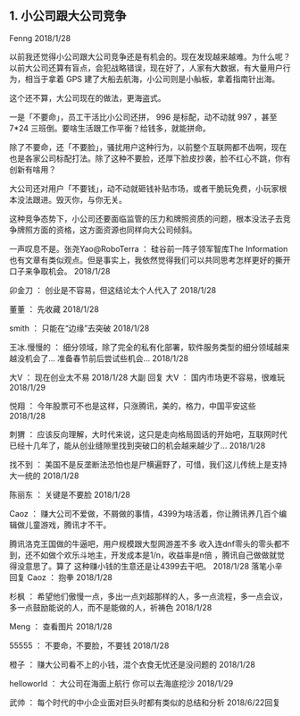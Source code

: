 ## 1. 小公司跟大公司竞争
Fenng
2018/1/28

以前我还觉得小公司跟大公司竞争还是有机会的。现在发现越来越难。为什么呢？以前大公司还算有盲点，会犯战略错误，现在好了，人家有大数据，有大量用户行为，相当于拿着 GPS 建了大船去航海，小公司则是小舢板，拿着指南针出海。

这个还不算，大公司现在的做法，更海盗式。

一是「不要命」，员工干活比小公司还拼， 996 是标配，动不动就 997 ，甚至 7*24 三班倒。要啥生活跟工作平衡？给钱多，就能拼命。

除了不要命，还「不要脸」，骚扰用户这种行为，以前整个互联网都不齿啊，现在也是各家公司标配打法。除了这种不要脸，还厚下脸皮抄袭，脸不红心不跳，你有创新有啥用？

大公司还对用户「不要钱」，动不动就砸钱补贴市场，或者干脆玩免费，小玩家根本没法跟进。毁灭你，与你无关。

这种竞争态势下，小公司还要面临监管的压力和牌照资质的问题，根本没法子去竞争牌照方面的资格，这方面资源也同样向大公司倾斜。

一声叹息不是。张尧Yao@RoboTerra ：  硅谷前一阵子领军智库The Information也有文章有类似观点。但是事实上，我依然觉得我们可以共同思考怎样更好的撕开口子来争取机会。 2018/1/28

卯金刀 ：  创业是不容易，但这结论太个人代入了 2018/1/28

董董 ：  先收藏 2018/1/28

smith  ：  只能在“边缘”去突破 2018/1/28

王冰.慢慢的 ：  细分领域，除了完全的私有化部署，软件服务类型的细分领域越来越没机会了…
准备春节前后尝试些机会… 2018/1/28

大V ：  现在创业太不易 2018/1/28
大副 回复 大V ：  国内市场更不容易，很难玩 2018/1/29

悦翔 ：  今年股票可不也是这样，只涨腾讯，美的，格力，中国平安这些 2018/1/28

刺猬 ：  应该反向理解，大时代来说，这只是走向格局固话的开始吧，互联网时代已经十几年了，能从创业缝隙里找到突破口的机会越来越少了… 2018/1/28

找不到 ：  美国不是反垄断法恐怕也是尸横遍野了，可惜，我们这儿传统上是支持大一统的 2018/1/28

陈丽东 ：  关键是不要脸 2018/1/28

Caoz ：  赚大公司不爱做，不屑做的事情，4399为啥活着，你让腾讯养几百个编辑做儿童游戏，腾讯才不干。

腾讯洛克王国做的牛逼吧，用户规模跟大型网游差不多 收入连dnf零头的零头都不到，还不如做个欢乐斗地主，开发成本是1/n，收益率是n倍 ，腾讯自己做做就觉得没意思了。算了 这种赚小钱的生意还是让4399去干吧。 2018/1/28
落笔小辛 回复 Caoz ：  抱拳 2018/1/28

杉枫 ：  希望他们傲慢一点，多出一点刘超那样的人，多一点流程，多一点会议，多一点鼓励能说的人，而不是能做的人，祈祷色 2018/1/28

Meng ： 查看图片
2018/1/28

55555 ：  不要命，不要脸，不要钱 2018/1/28

橙子 ：  赚大公司看不上的小钱，混个衣食无忧还是没问题的 2018/1/28

helloworld ：  大公司在海面上航行 你可以去海底挖沙 2018/1/29

武帅 ：  每个时代的中小企业面对巨头时都有类似的总结和分析 2018/6/22回复

